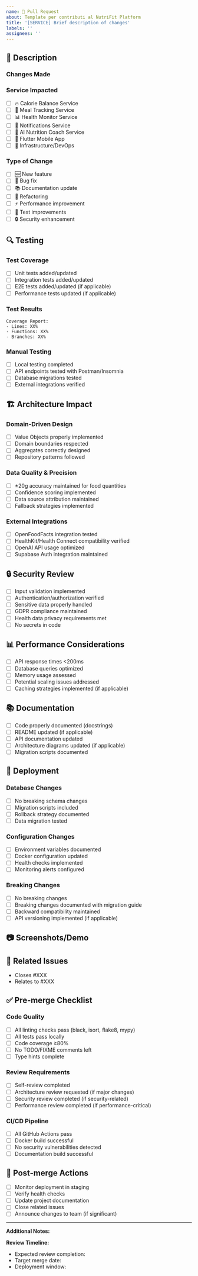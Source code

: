 ```yaml
---
name: 🚀 Pull Request
about: Template per contributi al NutriFit Platform
title: '[SERVICE] Brief description of changes'
labels: ''
assignees: ''
---
```


## 📝 Description

### Changes Made
<!-- Describe what changes you made and why -->

### Service Impacted
- [ ] 🔥 Calorie Balance Service
- [ ] 🍎 Meal Tracking Service  
- [ ] 📊 Health Monitor Service
- [ ] 🔔 Notifications Service
- [ ] 🤖 AI Nutrition Coach Service
- [ ] 📱 Flutter Mobile App
- [ ] 🔧 Infrastructure/DevOps

### Type of Change
- [ ] 🆕 New feature
- [ ] 🐛 Bug fix
- [ ] 📚 Documentation update
- [ ] 🔧 Refactoring
- [ ] ⚡ Performance improvement
- [ ] 🧪 Test improvements
- [ ] 🔒 Security enhancement

## 🔍 Testing

### Test Coverage
- [ ] Unit tests added/updated
- [ ] Integration tests added/updated
- [ ] E2E tests added/updated (if applicable)
- [ ] Performance tests updated (if applicable)

### Test Results
<!-- Paste test output or link to CI results -->
```
Coverage Report:
- Lines: XX% 
- Functions: XX%
- Branches: XX%
```

### Manual Testing
<!-- Describe manual testing performed -->
- [ ] Local testing completed
- [ ] API endpoints tested with Postman/Insomnia
- [ ] Database migrations tested
- [ ] External integrations verified

## 🏗️ Architecture Impact

### Domain-Driven Design
- [ ] Value Objects properly implemented
- [ ] Domain boundaries respected
- [ ] Aggregates correctly designed
- [ ] Repository patterns followed

### Data Quality & Precision
- [ ] ±20g accuracy maintained for food quantities
- [ ] Confidence scoring implemented
- [ ] Data source attribution maintained
- [ ] Fallback strategies implemented

### External Integrations
- [ ] OpenFoodFacts integration tested
- [ ] HealthKit/Health Connect compatibility verified
- [ ] OpenAI API usage optimized
- [ ] Supabase Auth integration maintained

## 🔒 Security Review

- [ ] Input validation implemented
- [ ] Authentication/authorization verified
- [ ] Sensitive data properly handled
- [ ] GDPR compliance maintained
- [ ] Health data privacy requirements met
- [ ] No secrets in code

## 📊 Performance Considerations

- [ ] API response times <200ms
- [ ] Database queries optimized
- [ ] Memory usage assessed
- [ ] Potential scaling issues addressed
- [ ] Caching strategies implemented (if applicable)

## 📚 Documentation

- [ ] Code properly documented (docstrings)
- [ ] README updated (if applicable)
- [ ] API documentation updated
- [ ] Architecture diagrams updated (if applicable)
- [ ] Migration scripts documented

## 🚀 Deployment

### Database Changes
- [ ] No breaking schema changes
- [ ] Migration scripts included
- [ ] Rollback strategy documented
- [ ] Data migration tested

### Configuration Changes
- [ ] Environment variables documented
- [ ] Docker configuration updated
- [ ] Health checks implemented
- [ ] Monitoring alerts configured

### Breaking Changes
- [ ] No breaking changes
- [ ] Breaking changes documented with migration guide
- [ ] Backward compatibility maintained
- [ ] API versioning implemented (if applicable)

## 📷 Screenshots/Demo

<!-- Add screenshots or demo GIFs if UI/UX changes -->

## 🔗 Related Issues

<!-- Link related issues using keywords like "closes", "fixes", "relates to" -->
- Closes #XXX
- Relates to #XXX

## ✅ Pre-merge Checklist

### Code Quality
- [ ] All linting checks pass (black, isort, flake8, mypy)
- [ ] All tests pass locally
- [ ] Code coverage ≥80%
- [ ] No TODO/FIXME comments left
- [ ] Type hints complete

### Review Requirements  
- [ ] Self-review completed
- [ ] Architecture review requested (if major changes)
- [ ] Security review completed (if security-related)
- [ ] Performance review completed (if performance-critical)

### CI/CD Pipeline
- [ ] All GitHub Actions pass
- [ ] Docker build successful
- [ ] No security vulnerabilities detected
- [ ] Documentation build successful

## 🎯 Post-merge Actions

- [ ] Monitor deployment in staging
- [ ] Verify health checks
- [ ] Update project documentation
- [ ] Close related issues
- [ ] Announce changes to team (if significant)

---

**Additional Notes:**
<!-- Any additional context, concerns, or information for reviewers -->

**Review Timeline:**
- Expected review completion: <!-- Date -->
- Target merge date: <!-- Date -->
- Deployment window: <!-- Date/Time -->
